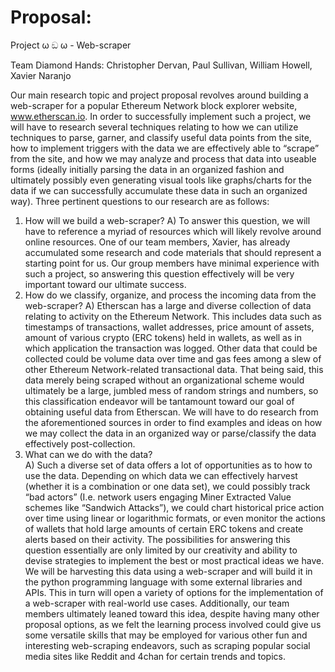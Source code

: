 # Proposal: 
Project ω ඞ ω - Web-scraper 

Team Diamond Hands:
Christopher Dervan,
Paul Sullivan,
William Howell,
Xavier Naranjo

Our main research topic and project proposal revolves around building a web-scraper for a popular Ethereum Network block explorer website, www.etherscan.io. In order to successfully implement such a project, we will have to research several techniques relating to how we can utilize techniques to parse, garner, and classify useful data points from the site, how to implement triggers with the data we are effectively able to “scrape” from the site, and how we may analyze and process that data into useable forms (ideally initially parsing the data in an organized fashion and ultimately possibly even generating visual tools like graphs/charts for the data if we can successfully accumulate these data in such an organized way).  Three pertinent questions to our research are as follows:
1) How will we build a web-scraper?
A) To answer this question, we will have to reference a myriad of resources which will 		     likely revolve around online resources. One of our team members, Xavier, has already accumulated some research and code materials that should represent a starting point for us. Our group members have minimal experience with such a project, so answering this question effectively will be very important toward our ultimate success.
2) How do we classify, organize, and process the incoming data from the web-scraper?
A) Etherscan has a large and diverse collection of data relating to activity on the 			     Ethereum Network. This includes data such as timestamps of transactions, wallet addresses, price amount of assets, amount of various crypto (ERC tokens) held in wallets, as well as in which application the transaction was logged. Other data that could be collected could be volume data over time and gas fees among a slew of other Ethereum Network-related transactional data. That being said, this data merely being scraped without an organizational scheme would ultimately be a large, jumbled mess of random strings and numbers, so this classification endeavor will be tantamount toward our goal of obtaining useful data from Etherscan. We will have to do research from the aforementioned sources in order to find examples and ideas on how we may collect the data in an organized way or parse/classify the data effectively post-collection.
3) What can we do with the data?  
A) Such a diverse set of data offers a lot of opportunities as to how to use the data. 		     Depending on which data we can effectively harvest (whether it is a combination or one data set), we could possibly track “bad actors” (I.e. network users engaging Miner Extracted Value schemes like “Sandwich Attacks”), we could chart historical price action over time using linear or logarithmic formats, or even monitor the actions of wallets that hold large amounts of certain ERC tokens and create alerts based on their activity. The possibilities for answering this question essentially are only limited by our creativity and ability to devise strategies to implement the best or most practical ideas we have.
We will be harvesting this data using a web-scraper and will build it in the python programming language with some external libraries and APIs. This in turn will open a variety of options for the implementation of a web-scraper with real-world use cases. Additionally, our team members ultimately leaned toward this idea, despite having many other proposal options, as we felt the learning process involved could give us some versatile skills that may be employed for various other fun and interesting web-scraping endeavors, such as scraping popular social media sites like Reddit and 4chan for certain trends and topics.

